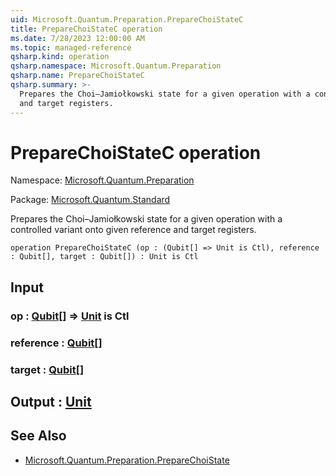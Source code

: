 ```yaml
---
uid: Microsoft.Quantum.Preparation.PrepareChoiStateC
title: PrepareChoiStateC operation
ms.date: 7/28/2023 12:00:00 AM
ms.topic: managed-reference
qsharp.kind: operation
qsharp.namespace: Microsoft.Quantum.Preparation
qsharp.name: PrepareChoiStateC
qsharp.summary: >-
  Prepares the Choi–Jamiołkowski state for a given operation with a controlled variant onto given reference
  and target registers.
---
```


# PrepareChoiStateC operation

Namespace: [Microsoft.Quantum.Preparation](xref:Microsoft.Quantum.Preparation)

Package: [Microsoft.Quantum.Standard](https://nuget.org/packages/Microsoft.Quantum.Standard)


Prepares the Choi–Jamiołkowski state for a given operation with a controlled variant onto given referenceand target registers.

```qsharp
operation PrepareChoiStateC (op : (Qubit[] => Unit is Ctl), reference : Qubit[], target : Qubit[]) : Unit is Ctl
```


## Input

### op : [Qubit](xref:microsoft.quantum.qsharp.valueliterals#qubit-literals)[] => [Unit](xref:microsoft.quantum.qsharp.valueliterals#unit-literal)  is Ctl




### reference : [Qubit](xref:microsoft.quantum.qsharp.valueliterals#qubit-literals)[]




### target : [Qubit](xref:microsoft.quantum.qsharp.valueliterals#qubit-literals)[]





## Output : [Unit](xref:microsoft.quantum.qsharp.valueliterals#unit-literal)



## See Also

- [Microsoft.Quantum.Preparation.PrepareChoiState](xref:Microsoft.Quantum.Preparation.PrepareChoiState)